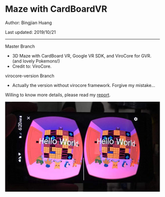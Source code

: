 # Maze with CardBoardVR

Author: Bingjian Huang

Last updated: 2019/10/21

---

Master Branch

- 3D Maze with CardBoard VR, Google VR SDK, and ViroCore for GVR. (and lovely Pokemons!)
- Credit to: ViroCore.

virocore-version Branch

- Actually the version without virocore framework. Forgive my mistake...

Willing to know more details, please read my [report](report1.md).

![](demo.jpg)